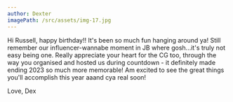 ```yaml
---
author: Dexter
imagePath: /src/assets/img-17.jpg
---
```


Hi Russell, happy birthday!! It's been so much fun hanging around ya! Still remember our influencer-wannabe moment in JB where gosh...it's truly not easy being one. Really appreciate your heart for the CG too, through the way you organised and hosted us during countdown - it definitely made ending 2023 so much more memorable! Am excited to see the great things you'll accomplish this year aaand cya real soon!

Love,
Dex

